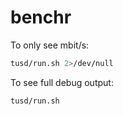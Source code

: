# benchr


To only see mbit/s:

```bash
tusd/run.sh 2>/dev/null
```

To see full debug output:

```bash
tusd/run.sh
```